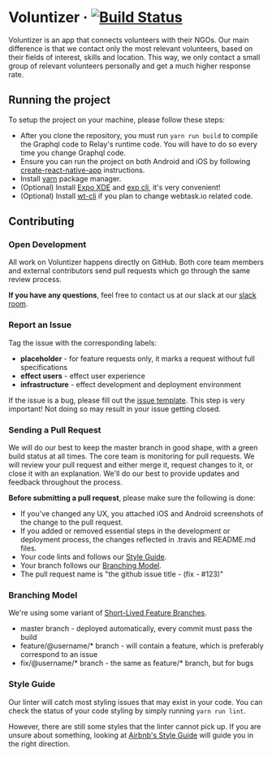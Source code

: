 # Voluntizer &middot; [![Build Status](https://travis-ci.org/galvinograd/voluntizer-app.svg?branch=master)](https://travis-ci.org/galvinograd/voluntizer-app)

Voluntizer is an app that connects volunteers with their NGOs. Our main difference is that we contact only the most relevant volunteers, based on their fields of interest, skills and location. This way, we only contact a small group of relevant volunteers personally and get a much higher response rate.

## Running the project

To setup the project on your machine, please follow these steps:

- After you clone the repository, you must run `yarn run build` to compile the Graphql code to Relay's runtime code. You will have to do so every time you change Graphql code.
- Ensure you can run the project on both Android and iOS by following [create-react-native-app](https://github.com/react-community/create-react-native-app) instructions.
- Install [yarn](https://github.com/yarnpkg/yarn) package manager.
- (Optional) Install [Expo XDE](https://github.com/expo/xde) and [exp cli](https://github.com/expo/exp), it's very convenient!
- (Optional) Install [wt-cli](https://github.com/auth0/wt-cli) if you plan to change webtask.io related code.

## Contributing

### Open Development

All work on Voluntizer happens directly on GitHub. Both core team members and external contributors send pull requests which go through the same review process.

**If you have any questions**, feel free to contact us at our slack at our [slack room](https://voluntizer.slack.com).

### Report an Issue

Tag the issue with the corresponding labels:
- **placeholder** - for feature requests only, it marks a request without full specifications
- **effect users** - effect user experience
- **infrastructure** - effect development and deployment environment

If the issue is a bug, please fill out the [issue template](ISSUE_TEMPLATE.md). This step is very important! Not doing so may result in your issue getting closed.

### Sending a Pull Request

We will do our best to keep the master branch in good shape, with a green build status at all times. The core team is monitoring for pull requests. We will review your pull request and either merge it, request changes to it, or close it with an explanation. We'll do our best to provide updates and feedback throughout the process.

**Before submitting a pull request**, please make sure the following is done:
- If you've changed any UX, you attached iOS and Android screenshots of the change to the pull request.
- If you added or removed essential steps in the development or deployment process, the changes reflected in .travis and README.md files.
- Your code lints and follows our [Style Guide](#style-guide).
- Your branch follows our [Branching Model](#branching-model).
- The pull request name is "the github issue title - (fix - #123)"

### Branching Model

We're using some variant of [Short-Lived Feature Branches](https://trunkbaseddevelopment.com/short-lived-feature-branches/).
- master branch - deployed automatically, every commit must pass the build
- feature/@username/* branch - will contain a feature, which is preferably correspond to an issue
- fix/@username/* branch - the same as feature/* branch, but for bugs

### Style Guide

Our linter will catch most styling issues that may exist in your code.
You can check the status of your code styling by simply running `yarn run lint`.

However, there are still some styles that the linter cannot pick up. If you are unsure about something, looking at [Airbnb's Style Guide](https://github.com/airbnb/javascript) will guide you in the right direction.
